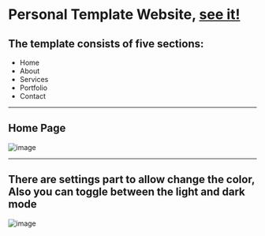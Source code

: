 # Personal Template Website, [see it!](https://mhmoudyahia.github.io/MyOwnWebsite/)
## The template consists of five sections:
- Home
- About
- Services 
- Portfolio 
- Contact 

<hr>

## Home Page
![image](https://user-images.githubusercontent.com/94763036/193615416-3bbd71ef-7b0d-447b-9029-1a3ad2fc24d2.png)

<hr> 

## There are settings part to allow change the color, Also you can toggle between the light and dark mode
![image](https://user-images.githubusercontent.com/94763036/193616043-44df1721-697c-448e-b4a6-c47edf5f456c.png)

